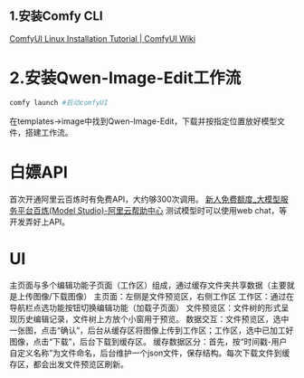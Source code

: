## 1.安装Comfy CLI
[ComfyUI Linux Installation Tutorial | ComfyUI Wiki](https://comfyui-wiki.com/en/install/install-comfyui/install-comfyui-on-linux)

# 2.安装Qwen-Image-Edit工作流
```bash
comfy launch #启动comfyUI
```
在templates->image中找到Qwen-Image-Edit，下载并按指定位置放好模型文件，搭建工作流。
# 白嫖API
首次开通阿里云百炼时有免费API，大约够300次调用。
[新人免费额度_大模型服务平台百炼(Model Studio)-阿里云帮助中心](https://help.aliyun.com/zh/model-studio/new-free-quota?spm=5176.28197581.d_index.4.145d29a4kKhJoe)
测试模型时可以使用web chat，等开发弄好上API。

# UI
主页面与多个编辑功能子页面（工作区）组成，通过缓存文件夹共享数据（主要就是上传图像/下载图像）
主页面：左侧是文件预览区，右侧工作区
工作区：通过在导航栏点选功能按钮切换编辑功能（加载子页面）
文件预览区：文件树的形式呈现历史编辑记录，文件树上方放个小窗用于预览。
数据交互：文件预览区，选中一张图，点击“确认”，后台从缓存区将图像上传到工作区；工作区，选中已加工好图像，点击“下载”，后台下载到缓存区。
缓存数据区分：首先，按“时间戳-用户自定义名称”为文件命名，后台维护一个json文件，保存结构。每次下载文件到缓存区，都会出发文件预览区刷新。